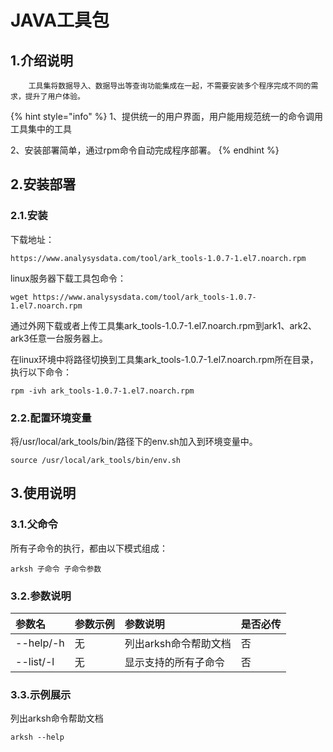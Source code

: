 # JAVA工具包

## 1.介绍说明

        工具集将数据导入、数据导出等查询功能集成在一起，不需要安装多个程序完成不同的需求，提升了用户体验。

{% hint style="info" %}
1、提供统一的用户界面，用户能用规范统一的命令调用工具集中的工具

2、安装部署简单，通过rpm命令自动完成程序部署。
{% endhint %}

## 2.安装部署

### 2.1.安装

下载地址：

```text
https://www.analysysdata.com/tool/ark_tools-1.0.7-1.el7.noarch.rpm
```

linux服务器下载工具包命令： 

```text
wget https://www.analysysdata.com/tool/ark_tools-1.0.7-1.el7.noarch.rpm
```

通过外网下载或者上传工具集ark\_tools-1.0.7-1.el7.noarch.rpm到ark1、ark2、ark3任意一台服务器上。

在linux环境中将路径切换到工具集ark\_tools-1.0.7-1.el7.noarch.rpm所在目录，执行以下命令： 

```text
rpm -ivh ark_tools-1.0.7-1.el7.noarch.rpm
```

### 2.2.配置环境变量

将/usr/local/ark\_tools/bin/路径下的env.sh加入到环境变量中。

```text
source /usr/local/ark_tools/bin/env.sh
```

## 3.使用说明

### 3.1.父命令

所有子命令的执行，都由以下模式组成：

```text
arksh 子命令 子命令参数
```

### 3.2.参数说明

| 参数名 | 参数示例 | 参数说明 | 是否必传 |
| :--- | :--- | :--- | :--- |
| --help/-h | 无 | 列出arksh命令帮助文档 | 否 |
| --list/-l | 无 | 显示支持的所有子命令 | 否 |

### 3.3.示例展示

列出arksh命令帮助文档

```text
arksh --help
```

